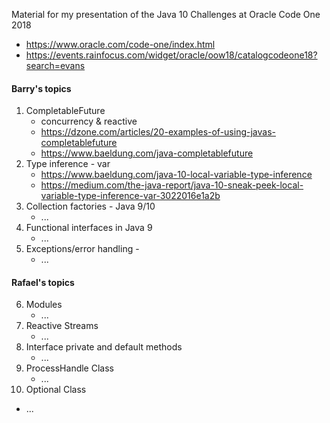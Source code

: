 Material for my presentation of the Java 10 Challenges at Oracle Code One 2018
- https://www.oracle.com/code-one/index.html
- https://events.rainfocus.com/widget/oracle/oow18/catalogcodeone18?search=evans

#### Barry's topics
1. CompletableFuture
   * concurrency & reactive
   * https://dzone.com/articles/20-examples-of-using-javas-completablefuture
   * https://www.baeldung.com/java-completablefuture
2. Type inference - var
   * https://www.baeldung.com/java-10-local-variable-type-inference
   * https://medium.com/the-java-report/java-10-sneak-peek-local-variable-type-inference-var-3022016e1a2b
3. Collection factories - Java 9/10
   * ...
4. Functional interfaces in Java 9
   * ...
5. Exceptions/error handling - 
   * ...

#### Rafael's topics
6. Modules 
   * ...
7. Reactive Streams
   * ...
8. Interface private and default methods
   * ...
9. ProcessHandle Class
   * ...
10. Optional Class
   * ...
   